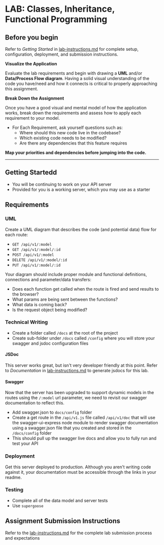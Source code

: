 # LAB: Classes, Inheritance, Functional Programming

## Before you begin
Refer to *Getting Started*  in [lab-instructions.md](../../../reference/submission-instructions/labs.md) for complete setup, configuration, deployment, and submission instructions.

**Visualize the Application**

Evaluate the lab requirements and begin with drawing a **UML** and/or **Data/Process Flow diagram**.  Having a solid visual understanding of the code you have/need and how it connects is critical to properly approaching this assignment.

**Break Down the Assignment**

Once you have a good visual and mental model of how the application works, break down the requirements and assess how to apply each requirement to your model.

 * For Each Requirement, ask yourself questions such as:
   * Where should this new code live in the codebase?
   * Which existing code needs to be modified?
   * Are there any dependencies that this feature requires

**Map your priorities and dependencies before jumping into the code.**

---

## Getting Startedd
* You will be continuing to work on your API server
* Provided for you is a working server, which you may use as a starter

## Requirements

### UML
Create a UML diagram that describes the code (and potential data) flow for each route:
  * `GET /api/v1/:model`
  * `GET /api/v1/:model/:id`
  * `POST /api/v1/:model`
  * `DELETE /api/v1/:model/:id`
  * `PUT /api/v1/:model/:id`
  
Your diagram should include proper module and functional definitions, connections and parameter/data transfers:
  * Does each function get called when the route is fired and send results to the browser?
  * What params are being sent between the functions?
  * What data is coming back?
  * Is the request object being modified?
  
### Technical Writing
* Create a folder called `/docs` at the root of the project
* Create sub-folder under `/docs` called `/config` where you will store your swagger and jsdoc configuration files

#### JSDoc
This server works great, but isn't very developer friendly at this point. 
Refer to *Documentation* in [lab-instructions.md](../../../reference/submission-instructions/labs.md) to generate jsdocs for this lab.

#### Swagger
Now that the server has been upgraded to support dynamic models in the routes using the `/:model` url parameter, we need to revisit our swagger documentation to reflect this.

* Add swagger.json to `docs/config` folder
* Create a get route in the `/api/v1.js` file called `/api/v1/doc` that will use the swagger-ui-express node module to render swagger documentation using a swagger.json file that you created and stored in the `/docs/config` folder
* This should pull up the swagger live docs and allow you to fully run and test your API

### Deployment
Get this server deployed to production. Although you aren't writing code against it, your documentation must be accessible through the links in your readme.  

### Testing
* Complete all of the data model and server tests
* Use `supergoose`

## Assignment Submission Instructions
Refer to the [lab-instructions.md](../../../reference/submission-instructions/labs.md) for the complete lab submission process and expectations


